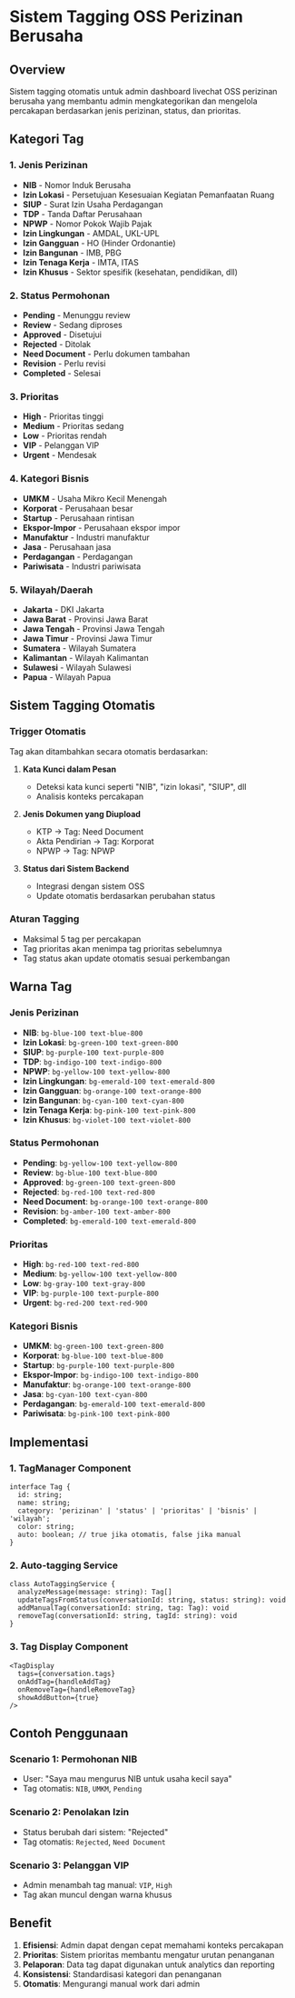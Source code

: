 # Sistem Tagging OSS Perizinan Berusaha

## Overview
Sistem tagging otomatis untuk admin dashboard livechat OSS perizinan berusaha yang membantu admin mengkategorikan dan mengelola percakapan berdasarkan jenis perizinan, status, dan prioritas.

## Kategori Tag

### 1. Jenis Perizinan
- **NIB** - Nomor Induk Berusaha
- **Izin Lokasi** - Persetujuan Kesesuaian Kegiatan Pemanfaatan Ruang
- **SIUP** - Surat Izin Usaha Perdagangan
- **TDP** - Tanda Daftar Perusahaan
- **NPWP** - Nomor Pokok Wajib Pajak
- **Izin Lingkungan** - AMDAL, UKL-UPL
- **Izin Gangguan** - HO (Hinder Ordonantie)
- **Izin Bangunan** - IMB, PBG
- **Izin Tenaga Kerja** - IMTA, ITAS
- **Izin Khusus** - Sektor spesifik (kesehatan, pendidikan, dll)

### 2. Status Permohonan
- **Pending** - Menunggu review
- **Review** - Sedang diproses
- **Approved** - Disetujui
- **Rejected** - Ditolak
- **Need Document** - Perlu dokumen tambahan
- **Revision** - Perlu revisi
- **Completed** - Selesai

### 3. Prioritas
- **High** - Prioritas tinggi
- **Medium** - Prioritas sedang
- **Low** - Prioritas rendah
- **VIP** - Pelanggan VIP
- **Urgent** - Mendesak

### 4. Kategori Bisnis
- **UMKM** - Usaha Mikro Kecil Menengah
- **Korporat** - Perusahaan besar
- **Startup** - Perusahaan rintisan
- **Ekspor-Impor** - Perusahaan ekspor impor
- **Manufaktur** - Industri manufaktur
- **Jasa** - Perusahaan jasa
- **Perdagangan** - Perdagangan
- **Pariwisata** - Industri pariwisata

### 5. Wilayah/Daerah
- **Jakarta** - DKI Jakarta
- **Jawa Barat** - Provinsi Jawa Barat
- **Jawa Tengah** - Provinsi Jawa Tengah
- **Jawa Timur** - Provinsi Jawa Timur
- **Sumatera** - Wilayah Sumatera
- **Kalimantan** - Wilayah Kalimantan
- **Sulawesi** - Wilayah Sulawesi
- **Papua** - Wilayah Papua

## Sistem Tagging Otomatis

### Trigger Otomatis
Tag akan ditambahkan secara otomatis berdasarkan:

1. **Kata Kunci dalam Pesan**
   - Deteksi kata kunci seperti "NIB", "izin lokasi", "SIUP", dll
   - Analisis konteks percakapan

2. **Jenis Dokumen yang Diupload**
   - KTP → Tag: Need Document
   - Akta Pendirian → Tag: Korporat
   - NPWP → Tag: NPWP

3. **Status dari Sistem Backend**
   - Integrasi dengan sistem OSS
   - Update otomatis berdasarkan perubahan status

### Aturan Tagging
- Maksimal 5 tag per percakapan
- Tag prioritas akan menimpa tag prioritas sebelumnya
- Tag status akan update otomatis sesuai perkembangan

## Warna Tag

### Jenis Perizinan
- **NIB**: `bg-blue-100 text-blue-800`
- **Izin Lokasi**: `bg-green-100 text-green-800`
- **SIUP**: `bg-purple-100 text-purple-800`
- **TDP**: `bg-indigo-100 text-indigo-800`
- **NPWP**: `bg-yellow-100 text-yellow-800`
- **Izin Lingkungan**: `bg-emerald-100 text-emerald-800`
- **Izin Gangguan**: `bg-orange-100 text-orange-800`
- **Izin Bangunan**: `bg-cyan-100 text-cyan-800`
- **Izin Tenaga Kerja**: `bg-pink-100 text-pink-800`
- **Izin Khusus**: `bg-violet-100 text-violet-800`

### Status Permohonan
- **Pending**: `bg-yellow-100 text-yellow-800`
- **Review**: `bg-blue-100 text-blue-800`
- **Approved**: `bg-green-100 text-green-800`
- **Rejected**: `bg-red-100 text-red-800`
- **Need Document**: `bg-orange-100 text-orange-800`
- **Revision**: `bg-amber-100 text-amber-800`
- **Completed**: `bg-emerald-100 text-emerald-800`

### Prioritas
- **High**: `bg-red-100 text-red-800`
- **Medium**: `bg-yellow-100 text-yellow-800`
- **Low**: `bg-gray-100 text-gray-800`
- **VIP**: `bg-purple-100 text-purple-800`
- **Urgent**: `bg-red-200 text-red-900`

### Kategori Bisnis
- **UMKM**: `bg-green-100 text-green-800`
- **Korporat**: `bg-blue-100 text-blue-800`
- **Startup**: `bg-purple-100 text-purple-800`
- **Ekspor-Impor**: `bg-indigo-100 text-indigo-800`
- **Manufaktur**: `bg-orange-100 text-orange-800`
- **Jasa**: `bg-cyan-100 text-cyan-800`
- **Perdagangan**: `bg-emerald-100 text-emerald-800`
- **Pariwisata**: `bg-pink-100 text-pink-800`

## Implementasi

### 1. TagManager Component
```tsx
interface Tag {
  id: string;
  name: string;
  category: 'perizinan' | 'status' | 'prioritas' | 'bisnis' | 'wilayah';
  color: string;
  auto: boolean; // true jika otomatis, false jika manual
}
```

### 2. Auto-tagging Service
```tsx
class AutoTaggingService {
  analyzeMessage(message: string): Tag[]
  updateTagsFromStatus(conversationId: string, status: string): void
  addManualTag(conversationId: string, tag: Tag): void
  removeTag(conversationId: string, tagId: string): void
}
```

### 3. Tag Display Component
```tsx
<TagDisplay 
  tags={conversation.tags}
  onAddTag={handleAddTag}
  onRemoveTag={handleRemoveTag}
  showAddButton={true}
/>
```

## Contoh Penggunaan

### Scenario 1: Permohonan NIB
- User: "Saya mau mengurus NIB untuk usaha kecil saya"
- Tag otomatis: `NIB`, `UMKM`, `Pending`

### Scenario 2: Penolakan Izin
- Status berubah dari sistem: "Rejected"
- Tag otomatis: `Rejected`, `Need Document`

### Scenario 3: Pelanggan VIP
- Admin menambah tag manual: `VIP`, `High`
- Tag akan muncul dengan warna khusus

## Benefit

1. **Efisiensi**: Admin dapat dengan cepat memahami konteks percakapan
2. **Prioritas**: Sistem prioritas membantu mengatur urutan penanganan
3. **Pelaporan**: Data tag dapat digunakan untuk analytics dan reporting
4. **Konsistensi**: Standardisasi kategori dan penanganan
5. **Otomatis**: Mengurangi manual work dari admin
